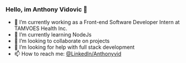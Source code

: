 ### Hello, im Anthony Vidovic 👋

- 🔭 I’m currently working as a Front-end Software Developer Intern at TAMVOES Health Inc.
- 🌱 I’m currently learning NodeJs
- 👯 I’m looking to collaborate on projects
- 🤔 I’m looking for help with full stack development
- 📫 How to reach me: [@LinkedIn/Anthonyvid](https://www.linkedin.com/in/anthonyvidovic)
